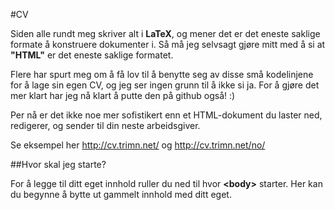 #CV

Siden alle rundt meg skriver alt i **LaTeX**, og mener det er det eneste saklige formate å konstruere dokumenter i. Så må jeg selvsagt gjøre mitt med å si at **"HTML"** er det eneste saklige formatet.

Flere har spurt meg om å få lov til å benytte seg av disse små kodelinjene for å lage sin egen CV, og jeg ser ingen grunn til å ikke si ja. For å gjøre det mer klart har jeg nå klart å putte den på github også! :)

Per nå er det ikke noe mer sofistikert enn et HTML-dokument du laster ned, redigerer, og sender til din neste arbeidsgiver.

Se eksempel her http://cv.trimn.net/ og http://cv.trimn.net/no/

##Hvor skal jeg starte?

For å legge til ditt eget innhold ruller du ned til hvor **\<body\>** starter. Her kan du begynne å bytte ut gammelt innhold med ditt eget. 
